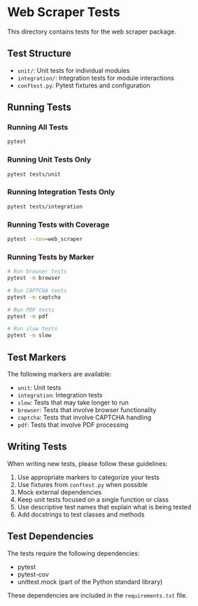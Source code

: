 # Web Scraper Tests

This directory contains tests for the web scraper package.

## Test Structure

- `unit/`: Unit tests for individual modules
- `integration/`: Integration tests for module interactions
- `conftest.py`: Pytest fixtures and configuration

## Running Tests

### Running All Tests

```bash
pytest
```

### Running Unit Tests Only

```bash
pytest tests/unit
```

### Running Integration Tests Only

```bash
pytest tests/integration
```

### Running Tests with Coverage

```bash
pytest --cov=web_scraper
```

### Running Tests by Marker

```bash
# Run browser tests
pytest -m browser

# Run CAPTCHA tests
pytest -m captcha

# Run PDF tests
pytest -m pdf

# Run slow tests
pytest -m slow
```

## Test Markers

The following markers are available:

- `unit`: Unit tests
- `integration`: Integration tests
- `slow`: Tests that may take longer to run
- `browser`: Tests that involve browser functionality
- `captcha`: Tests that involve CAPTCHA handling
- `pdf`: Tests that involve PDF processing

## Writing Tests

When writing new tests, please follow these guidelines:

1. Use appropriate markers to categorize your tests
2. Use fixtures from `conftest.py` when possible
3. Mock external dependencies
4. Keep unit tests focused on a single function or class
5. Use descriptive test names that explain what is being tested
6. Add docstrings to test classes and methods

## Test Dependencies

The tests require the following dependencies:

- pytest
- pytest-cov
- unittest.mock (part of the Python standard library)

These dependencies are included in the `requirements.txt` file. 